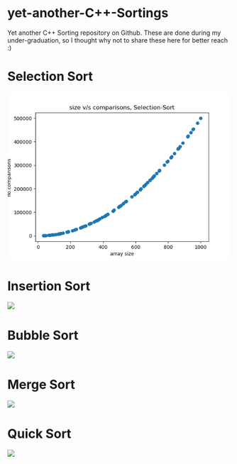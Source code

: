 # yet-another-C++-Sortings
Yet another C++ Sorting repository on Github. These are done during my under-graduation, so I thought why not to share these here for better reach :)


# Selection Sort
![](Selection/size_comp_selection.png)


# Insertion Sort
![](Selection/size_comp_insertion.png)


# Bubble Sort
![](Selection/size_comp_bubble.png)


# Merge Sort
![](Selection/size_comp_merge.png)


# Quick Sort
![](Selection/size_comp_quick.png)
